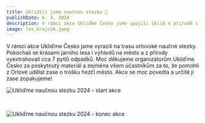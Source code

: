 ```yaml
---
title: Uklidili jsme naučnou stezku 🧹
publishDate: 6. 4. 2024
description: V rámci akce Ukliďme Česko jsme spojili úklid v přírodě s vycházkou po orlovské naučné stezce.
image: les_krajcok.jpeg
---
```


V rámci akce Ukliďme Česko jsme vyrazili na trasu orlovské naučné stezky. Pokochali se krásami jarního lesa i výhledů na město a z přírody vyextrahovali cca 7 pytlů odpadků. Moc děkujeme organizátorům Ukliďme Česko za poskytnutý materiál a zejména všem účastníkům za to, že pomohli z Orlové udělat zase o trošku hezčí město. Akce se moc povedla a určitě ji zase zopakujeme!

![Ukliďme naučnou stezku 2024 - start akce](/img/photos/24-04-06-uklidme_stezku01.jpeg)

<br>

![Ukliďme naučnou stezku 2024 - konec akce](/img/photos/24-04-06-uklidme_stezku02.jpeg)


